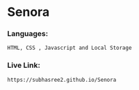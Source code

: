 # Senora
### Languages: 
    HTML, CSS , Javascript and Local Storage
### Live Link: 
    https://subhasree2.github.io/Senora
